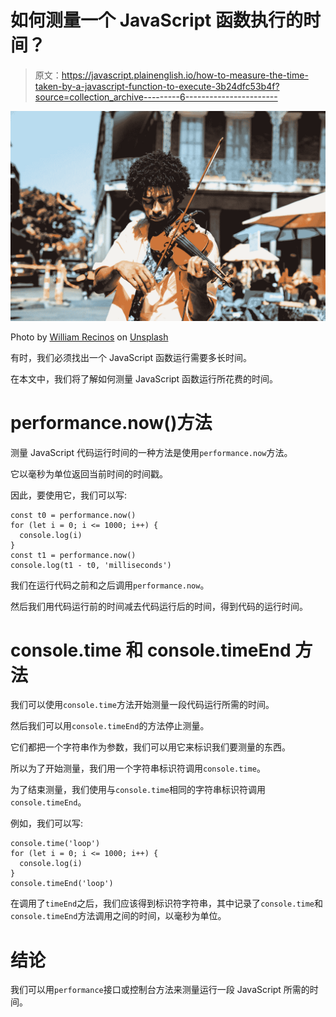 # 如何测量一个 JavaScript 函数执行的时间？

> 原文：<https://javascript.plainenglish.io/how-to-measure-the-time-taken-by-a-javascript-function-to-execute-3b24dfc53b4f?source=collection_archive---------6----------------------->

![](img/e4dabf2e8e962c04dfcd4d8856797c72.png)

Photo by [William Recinos](https://unsplash.com/@iwillbmm?utm_source=medium&utm_medium=referral) on [Unsplash](https://unsplash.com?utm_source=medium&utm_medium=referral)

有时，我们必须找出一个 JavaScript 函数运行需要多长时间。

在本文中，我们将了解如何测量 JavaScript 函数运行所花费的时间。

# performance.now()方法

测量 JavaScript 代码运行时间的一种方法是使用`performance.now`方法。

它以毫秒为单位返回当前时间的时间戳。

因此，要使用它，我们可以写:

```
const t0 = performance.now()
for (let i = 0; i <= 1000; i++) {
  console.log(i)
}
const t1 = performance.now()
console.log(t1 - t0, 'milliseconds')
```

我们在运行代码之前和之后调用`performance.now`。

然后我们用代码运行前的时间减去代码运行后的时间，得到代码的运行时间。

# console.time 和 console.timeEnd 方法

我们可以使用`console.time`方法开始测量一段代码运行所需的时间。

然后我们可以用`console.timeEnd`的方法停止测量。

它们都把一个字符串作为参数，我们可以用它来标识我们要测量的东西。

所以为了开始测量，我们用一个字符串标识符调用`console.time`。

为了结束测量，我们使用与`console.time`相同的字符串标识符调用`console.timeEnd`。

例如，我们可以写:

```
console.time('loop')
for (let i = 0; i <= 1000; i++) {
  console.log(i)
}
console.timeEnd('loop')
```

在调用了`timeEnd`之后，我们应该得到标识符字符串，其中记录了`console.time`和`console.timeEnd`方法调用之间的时间，以毫秒为单位。

# 结论

我们可以用`performance`接口或控制台方法来测量运行一段 JavaScript 所需的时间。